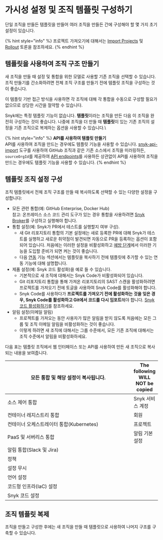 # 가시성 설정 및 조직 템플릿 구성하기

단일 조직을 만들든 템플릿을 만들어 여러 조직을 만들든 간에 구성해야 할 몇 가지 초기 설정이 있습니다.

{% hint style="info" %}
프로젝트 가져오기에 대해서는 [Import Projects](../../phase-3-gain-visibility/import-projects.md) 및 [Rollout](../../phase-5-initial-rollout-to-team/) 토론을 참조하세요.
{% endhint %}

## 템플릿을 사용하여 조직 구조 만들기

새 조직을 만들 때 설정 및 통합을 위한 모델로 사용할 기존 조직을 선택할 수 있습니다. 조직 만들기를 간소화하려면 전체 조직 구조를 만들기 전에 템플릿 조직을 구성하는 것이 좋습니다.

이 템플릿 기반 접근 방식을 사용하면 각 조직에 대해 각 통합을 수동으로 구성할 필요가 없으므로 상당한 시간을 절약할 수 있습니다.

Snyk에는 특정 템플릿 기능이 없습니다. **템플릿**이라는 조직을 만든 다음 이 조직을 완전히 구성하는 것이 좋습니다. 나중에 조직을 더 만들 때 **템플릿**이 있는 기존 조직의 설정을 기존 조직으로 복제하는 옵션을 사용할 수 있습니다.\


{% hint style="info" %}
**API를 사용하여 템플릿 만들기**\
API를 사용하여 조직을 만드는 경우에도 템플릿 기능을 사용할 수 있습니다. [snyk-api-import](../../../../snyk-api-info/other-tools/tool-snyk-api-import/) 도구를 사용하여 GitHub 조직과 같은 기존 소스에서 조직을 미러링하든, `sourceOrgId`를 제공하여 [API endpoints](https://snyk.docs.apiary.io/#reference/organizations/create-organization/create-a-new-organization)를 사용하든 상관없이 API를 사용하여 조직을 만드는 경우에도 템플릿 기능을 사용할 수 있습니다.
{% endhint %}

## 템플릿 조직 설정 구성

조직 템플릿에서 전체 조직 구조를 만들 때 복사하도록 선택할 수 있는 다양한 설정을 구성합니다:

* 모든 관련 통합(예: GitHub Enterprise, Docker Hub)\
  참고: 온프레미스 소스 코드 관리 도구가 있는 경우 통합을 사용하려면 [Snyk Broker](../../../../enterprise-configuration/snyk-broker/)를 구성하고 실행해야 합니다.
* 통합 설정(예: Snyk가 PR에서 테스트를 실행할지 여부 구성).
  * 새 Git 리포지토리 통합의 기본 설정에는 새로 등록한 PR에 대해 Snyk가 테스트를 실행하고 새로운 취약점이 발견되면 자동으로 PR을 등록하는 옵션이 포함되어 있습니다. 처음에는 이러한 설정을 비활성화하고 [예방 단계](../../phase-6-rolling-out-the-prevention-stage/)에서 이러한 기능을 도입할 준비가 되면 켜는 것이 좋습니다.
  * 다음 [연동](configure-integrations.md) 기능 섹션에서는 템플릿을 복사하기 전에 템플릿에 추가할 수 있는 연동 기능에 대해 설명합니다.
* 제품 설정(예: Snyk 코드 활성화)을 예로 들 수 있습니다.
  * 기본적으로 새 조직에 대해서는 Snyk Code가 비활성화되어 있습니다.
  * Git 리포지토리 통합을 통해 가져온 리포지토리의 SAST 스캔을 활성화하려면 프로젝트를 가져오기 전에 토글을 사용하여 Snyk Code를 활성화해야 합니다.
  * Snyk Code를 사용하다가 **프로젝트를 가져오기 전에 활성화하는 것을 잊은 경우, Snyk Code를 활성화하고 Git에서 코드를 다시 임포트**해야 합니다. [Snyk 코드 활성화하기](enable-snyk-code.md)를 참조하세요.
* 알림 설정(이메일 알림)
  * 프로젝트를 가져오는 동안 사용자가 많은 알림을 받지 않도록 처음에는 모든 그룹 및 조직 이메일 알림을 비활성화하는 것이 좋습니다.
  * 이렇게 하려면 새 조직에 대해서는 그룹 수준에서, 모든 기존 조직에 대해서는 조직 수준에서 알림을 비활성화하세요.

다음 표는 템플릿 조직에서 웹 인터페이스 또는 API를 사용하여 만든 새 조직으로 복사되는 내용을 보여줍니다.

<table><thead><tr><th width="466">모든 통합 및 해당 설정이 복사됩니다.</th><th>The following WILL NOT be copied</th></tr></thead><tbody><tr><td>소스 제어 통합</td><td>Snyk 서비스 계정</td></tr><tr><td>컨테이너 레지스트리 통합</td><td>회원</td></tr><tr><td>컨테이너 오케스트레이터 통합(Kubernetes)</td><td>프로젝트</td></tr><tr><td>PaaS 및 서버리스 통합</td><td>알림 기본 설정</td></tr><tr><td>알림 통합(Slack 및 Jira)</td><td></td></tr><tr><td>정책</td><td></td></tr><tr><td>설정 무시</td><td></td></tr><tr><td>언어 설정</td><td></td></tr><tr><td>코드형 인프라(IaC) 설정</td><td></td></tr><tr><td>Snyk 코드 설정</td><td></td></tr></tbody></table>

## 조직 템플릿 복제

조직을 만들고 구성한 후에는 새 조직을 만들 때 템플릿으로 사용하여 나머지 구조를 구축할 수 있습니다.

